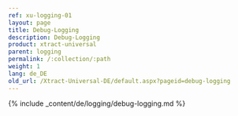 ```yaml
---
ref: xu-logging-01
layout: page
title: Debug-Logging
description: Debug-Logging
product: xtract-universal
parent: logging
permalink: /:collection/:path
weight: 1
lang: de_DE
old_url: /Xtract-Universal-DE/default.aspx?pageid=debug-logging
---
```

{% include _content/de/logging/debug-logging.md %}